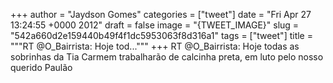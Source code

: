 
+++
author = "Jaydson Gomes"
categories = ["tweet"]
date = "Fri Apr 27 13:24:55 +0000 2012"
draft = false
image = "{TWEET_IMAGE}"
slug = "542a660d2e159440b49f4f1dc5953063f8d316a1"
tags = ["tweet"]
title = """RT @O_Bairrista: Hoje tod..."""
+++
RT @O_Bairrista: Hoje todas as sobrinhas da Tia Carmem trabalharão de calcinha preta, em luto pelo nosso querido Paulão
